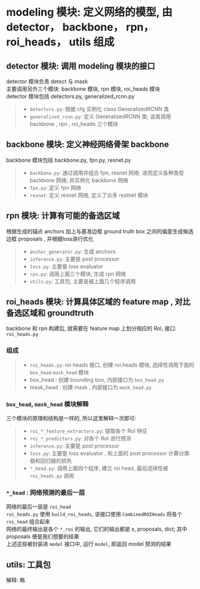 # modeling 模块: 定义网络的模型, 由 detector， backbone， rpn， roi_heads， utils 组成

## detector 模块: 调用 modeling 模块的接口
detector 模块负责 detect 与 mask  
主要调用另外三个模块: backbone 模块, rpn 模块, roi_heads 模块  
detector 模块包括 detectors.py, generalized_rcnn.py  
> * `detectors.py`: 根据 cfg 实例化 class GeneralizedRCNN 类
> * `generalized_rcnn.py`: 定义 GeneralizedRCNN 类; 该类调用 backbone , rpn , roi_heads 三个模块

## backbone 模块: 定义神经网络骨架 backbone 
backbone 模块包括 backbone.py, fpn.py, resnet.py  
> * `backbone.py`: 通过调用并组合 fpn, resnet 网络; 进而定义各种类型 backbone 网络; 并实例化 backbone 网络
> * `fpn.py`: 定义 fpn 网络
> * `resnet`: 定义 resnet 网络, 定义了众多 restnet 模块

## rpn 模块: 计算有可能的备选区域
根据生成的锚点 anchors 加上与基准边框 ground truth box 之间的偏差生成候选边框 proposals , 并根据loss进行优化  
> * `anchor_generator.py`: 生成 anchors
> * `inference.py`: 主要是 post processor
> * `loss.py`: 主要是 loss evaluator
> * `rpn.py`: 调用上面三个模块, 生成 rpn 网络
> * `utils.py`: 工具包, 主要是被上面几个程序调用

## roi_heads 模块: 计算具体区域的 feature map , 对比备选区域和 groundtruth
backbone 和 rpn 构建后, 就需要在 feature map 上划分相应的 RoI, 接口: `roi_heads.py`
### 组成
> * `roi_heads.py`: roi heads 接口, 创建 roi heads 模块, 选择性调用下面的 `box_head` `mask_head` 模块
> * box_head : 创建 bounding box, 内部接口为 `box_head.py`
> * mask_head : 创建 mask , 内部接口为 `mask_head.py`
### `box_head`, `mask_head` 模块解释
三个模块的原理和结构是一样的, 所以这里解释一次即可:
> * `roi_*_feature_extractors.py`: 提取各个 RoI 特征
> * `roi_*_predictors.py`: 对各个 RoI 进行预测
> * `inference.py`: 主要是 post processor
> * `loss.py`: 主要是 loss evaluator , 和上面的 post processor 计算分类器和回归器的损失
> * `*_head.py`: 调用上面四个程序, 建立 roi head, 最后选择性被 `roi_heads.py` 调用
### `*_head` : 网络预测的最后一层
网络的最后一层是 `roi_head`  
`roi_heads.py` 使用 `build_roi_heads`, 该接口使用 `CombinedROIHeads` 将各个 `roi_head` 组合起来  
网络的最终输出是各个 `*_roi` 的输出, 它们的输出都是 x, proposals, dict; 其中 proposals 便是我们想要的结果  
上述这些被封装进 `model` 接口中, 运行 `model`, 即返回 model 预测的结果  

## utils: 工具包
解释: 略
